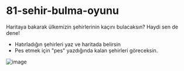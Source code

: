 # 81-sehir-bulma-oyunu
Haritaya bakarak  ülkemizin şehirlerinin kaçını bulacaksın? Haydi sen de dene!

* Hatırladığın şehirleri yaz ve haritada belirsin 
* Pes etmek için "pes" yazdığında kalan şehirleri göreceksin.

![image](https://user-images.githubusercontent.com/57195581/235365916-7b4a4fb1-16b5-4558-b96a-eaf3f28d8449.png)
